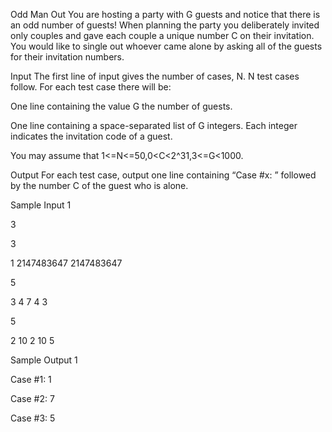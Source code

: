 Odd Man Out
You are hosting a party with G guests and notice that there is an odd number of guests! When planning the party you deliberately invited only couples and gave each couple a unique number C on their invitation. You would like to single out whoever came alone by asking all of the guests for their invitation numbers.

Input
The first line of input gives the number of cases, N. N test cases follow. For each test case there will be:

One line containing the value G the number of guests.

One line containing a space-separated list of G integers. Each integer 
 indicates the invitation code of a guest.

You may assume that 1<=N<=50,0<C<2^31,3<=G<1000.

Output
For each test case, output one line containing “Case #x: ” followed by the number C of the guest who is alone.

Sample Input 1	

3

3

1 2147483647 2147483647

5

3 4 7 4 3

5

2 10 2 10 5

Sample Output 1

Case #1: 1

Case #2: 7

Case #3: 5
